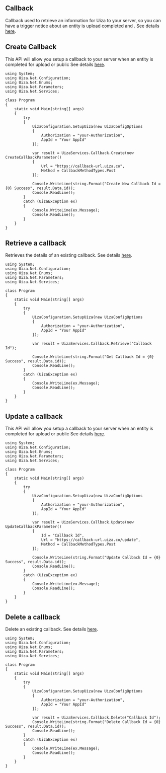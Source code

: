 ## Callback
Callback used to retrieve an information for Uiza to your server, so you can have a trigger notice about an entity is upload completed and .
See details [here](https://docs.uiza.io/#callback).

## Create Callback
This API will allow you setup a callback to your server when an entity is completed for upload or public
See details [here](https://docs.uiza.io/#create-a-callback).

```Cshard
using System;
using Uiza.Net.Configuration;
using Uiza.Net.Enums;
using Uiza.Net.Parameters;
using Uiza.Net.Services;

class Program
{
	static void Main(string[] args)
	{
		try
		{
			UizaConfiguration.SetupUiza(new UizaConfigOptions
			{
				Authorization = "your-Authorization",
				AppId = "Your AppId"
			});

			var result = UizaServices.Callback.Create(new CreateCallbackParameter()
			{
				Url = "https://callback-url.uiza.co",
				Method = CallbackMethodTypes.Post
			});

			Console.WriteLine(string.Format("Create New Callback Id = {0} Success", result.Data.id));
			Console.ReadLine();
		}
		catch (UizaException ex)
		{              
			Console.WriteLine(ex.Message);
			Console.ReadLine();
		}
	}
}
```

## Retrieve a callback
Retrieves the details of an existing callback.
See details [here](https://docs.uiza.io/#retrieve-a-callback).

```Cshard
using System;
using Uiza.Net.Configuration;
using Uiza.Net.Enums;
using Uiza.Net.Parameters;
using Uiza.Net.Services;

class Program
{
	static void Main(string[] args)
	{
		try
		{
			UizaConfiguration.SetupUiza(new UizaConfigOptions
			{
				Authorization = "your-Authorization",
				AppId = "Your AppId"
			});

			var result = UizaServices.Callback.Retrieve("Callback Id");
			
			Console.WriteLine(string.Format("Get Callback Id = {0} Success", result.Data.id));
			Console.ReadLine();
		}
		catch (UizaException ex)
		{              
			Console.WriteLine(ex.Message);
			Console.ReadLine();
		}
	}
}
```

## Update a callback
This API will allow you setup a callback to your server when an entity is completed for upload or public
See details [here](https://docs.uiza.io/#update-a-callback).

```Cshard
using System;
using Uiza.Net.Configuration;
using Uiza.Net.Enums;
using Uiza.Net.Parameters;
using Uiza.Net.Services;

class Program
{
	static void Main(string[] args)
	{
		try
		{
			UizaConfiguration.SetupUiza(new UizaConfigOptions
			{
				Authorization = "your-Authorization",
				AppId = "Your AppId"
			});

			var result = UizaServices.Callback.Update(new UpdateCallbackParameter()
			{
				Id = "Callback Id",
				Url = "https://callback-url.uiza.co/update",
				Method = CallbackMethodTypes.Post
			});

			Console.WriteLine(string.Format("Update Callback Id = {0} Success", result.Data.id));
			Console.ReadLine();
		}
		catch (UizaException ex)
		{              
			Console.WriteLine(ex.Message);
			Console.ReadLine();
		}
	}
}
```

## Delete a callback
Delete an existing callback.
See details [here](https://docs.uiza.io/#delete-a-callback).

```Cshard
using System;
using Uiza.Net.Configuration;
using Uiza.Net.Enums;
using Uiza.Net.Parameters;
using Uiza.Net.Services;

class Program
{
	static void Main(string[] args)
	{
		try
		{
			UizaConfiguration.SetupUiza(new UizaConfigOptions
			{
				Authorization = "your-Authorization",
				AppId = "Your AppId"
			});

			var result = UizaServices.Callback.Delete("Callback Id");
			Console.WriteLine(string.Format("Delete Callback Id = {0} Success", result.Data.id));
			Console.ReadLine();
		}
		catch (UizaException ex)
		{              
			Console.WriteLine(ex.Message);
			Console.ReadLine();
		}
	}
}
```



